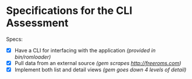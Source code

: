 # Specifications for the CLI Assessment

Specs:
- [x] Have a CLI for interfacing with the application *(provided in bin/romloader)*
- [x] Pull data from an external source *(gem scrapes http://freeroms.com)*
- [x] Implement both list and detail views *(gem goes down 4 levels of detail)*